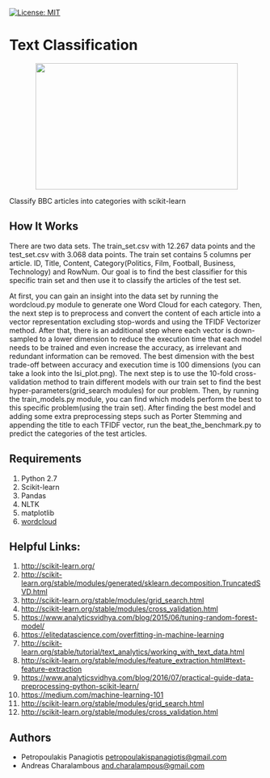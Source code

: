 [![License: MIT](https://img.shields.io/badge/License-MIT-yellow.svg)](https://opensource.org/licenses/MIT)
# Text Classification
<p align="center">
<img src="https://cdn-images-1.medium.com/max/640/1*ljCBykAJUnvaZcuPYwm4_A.png" width="400" height="250"> <br />
</p>

Classify BBC articles into categories with scikit-learn

## How It Works
There are two data sets. The train_set.csv with 12.267 data points and the test_set.csv with 3.068 data points. The train set contains 5 columns per article. ID, Title, Content, Category(Politics, Film, Football, Business, Technology) and RowNum. Our goal is to find the best classifier for this specific train set and then use it to classify the articles of the test set. 

At first, you can gain an insight into the data set by running the wordcloud.py module to generate one Word Cloud for each category. Then, the next step is to preprocess and convert the content of each article into a vector representation excluding stop-words and using the TFIDF Vectorizer method. After that, there is an additional step where each vector is down-sampled to a lower dimension to reduce the execution time that each model needs to be trained and even increase the accuracy, as irrelevant and redundant information can be removed. The best dimension with the best trade-off between accuracy and execution time is 100 dimensions (you can take a look into the lsi_plot.png). The next step is to use the 10-fold cross-validation method to train different models with our train set to find the best hyper-parameters(grid_search modules) for our problem. Then, by running the train_models.py module, you can find which models perform the best to this specific problem(using the train set). After finding the best model and adding some extra preprocessing steps such as Porter Stemming and appending the title to each TFIDF vector, run the beat_the_benchmark.py to predict the categories of the test articles.   

## Requirements
1. Python 2.7
2. Scikit-learn
3. Pandas
4. NLTK
5. matplotlib
6. [wordcloud](https://github.com/amueller/word_cloud)

## Helpful Links: 
1. http://scikit-learn.org/
2. http://scikit-learn.org/stable/modules/generated/sklearn.decomposition.TruncatedSVD.html
3. http://scikit-learn.org/stable/modules/grid_search.html
4. http://scikit-learn.org/stable/modules/cross_validation.html
5. https://www.analyticsvidhya.com/blog/2015/06/tuning-random-forest-model/
6. https://elitedatascience.com/overfitting-in-machine-learning
7. http://scikit-learn.org/stable/tutorial/text_analytics/working_with_text_data.html
8. http://scikit-learn.org/stable/modules/feature_extraction.html#text-feature-extraction
9. https://www.analyticsvidhya.com/blog/2016/07/practical-guide-data-preprocessing-python-scikit-learn/
10. https://medium.com/machine-learning-101
11. http://scikit-learn.org/stable/modules/grid_search.html
12. http://scikit-learn.org/stable/modules/cross_validation.html

## Authors
* Petropoulakis Panagiotis petropoulakispanagiotis@gmail.com
* Andreas Charalambous and.charalampous@gmail.com
